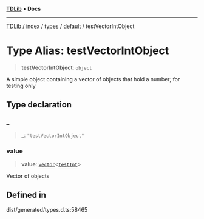[**TDLib**](../../../../../../README.md) • **Docs**

***

[TDLib](../../../../../../modules.md) / [index](../../../../../README.md) / [types](../../../README.md) / [default](../README.md) / testVectorIntObject

# Type Alias: testVectorIntObject

> **testVectorIntObject**: `object`

A simple object containing a vector of objects that hold a number; for testing only

## Type declaration

### \_

> **\_**: `"testVectorIntObject"`

### value

> **value**: [`vector`](vector.md)\<[`testInt`](testInt-1.md)\>

Vector of objects

## Defined in

dist/generated/types.d.ts:58465
